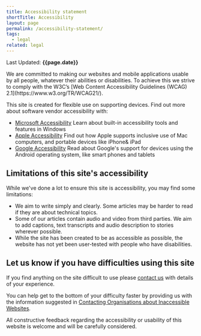 ```yaml
---
title: Accessibility statement
shortTitle: Accessibility
layout: page
permalink: /accessibility-statement/
tags:
  - legal
related: legal
---
```


<p>Last Updated: <strong>{{page.date}}</strong></p>
We are committed to making our websites and mobile applications usable by all people, whatever their abilities or disabilities. To achieve this we strive to comply with the W3C’s [Web Content Accessibility Guidelines (WCAG) 2.1](https://www.w3.org/TR/WCAG21/).

This site is created for flexible use on supporting devices. Find out more about software vendor accessibility with:

- [Microsoft Accessibility](http://www.microsoft.com/en-us/accessibility/) Learn about built-in accessibility tools and features in Windows
- [Apple Accessibility](https://www.apple.com/au/accessibility/) Find out how Apple supports inclusive use of Mac computers, and portable devices like iPhone& iPad
- [Google Accessibility](https://www.google.com.au/accessibility/) Read about Google's support for devices using the Android operating system, like smart phones and tablets

## Limitations of this site's accessibility

While we've done a lot to ensure this site is accessibility, you may find some limitations:

- We aim to write simply and clearly. Some articles may be harder to read if they are about technical topics.
- Some of our articles contain audio and video from third parties. We aim to add captions, text transcripts and audio description to stories wherever possible.
- While the site has been created to be as accessible as possible, the website has not yet been user-tested with people who have disabilities.

## Let us know if you have difficulties using this site

If you find anything on the site difficult to use please [contact us](mailto:{{site.supportEmail}}) with details of your experience.

You can help get to the bottom of your difficulty faster by providing us with the information suggested in [Contacting Organisations about Inaccessible Websites](https://www.w3.org/WAI/users/inaccessible).

All constructive feedback regarding the accessibility or usability of this website is welcome and will be carefully considered.
